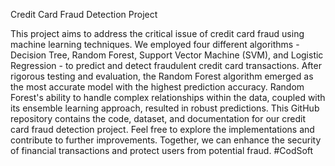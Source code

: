 Credit Card Fraud Detection Project

This project aims to address the critical issue of credit card fraud using machine learning techniques. We employed four different algorithms - Decision Tree, Random Forest, Support Vector Machine (SVM), and Logistic Regression - to predict and detect fraudulent credit card transactions. After rigorous testing and evaluation, the Random Forest algorithm emerged as the most accurate model with the highest prediction accuracy. Random Forest's ability to handle complex relationships within the data, coupled with its ensemble learning approach, resulted in robust predictions. This GitHub repository contains the code, dataset, and documentation for our credit card fraud detection project. Feel free to explore the implementations and contribute to further improvements. Together, we can enhance the security of financial transactions and protect users from potential fraud. #CodSoft
